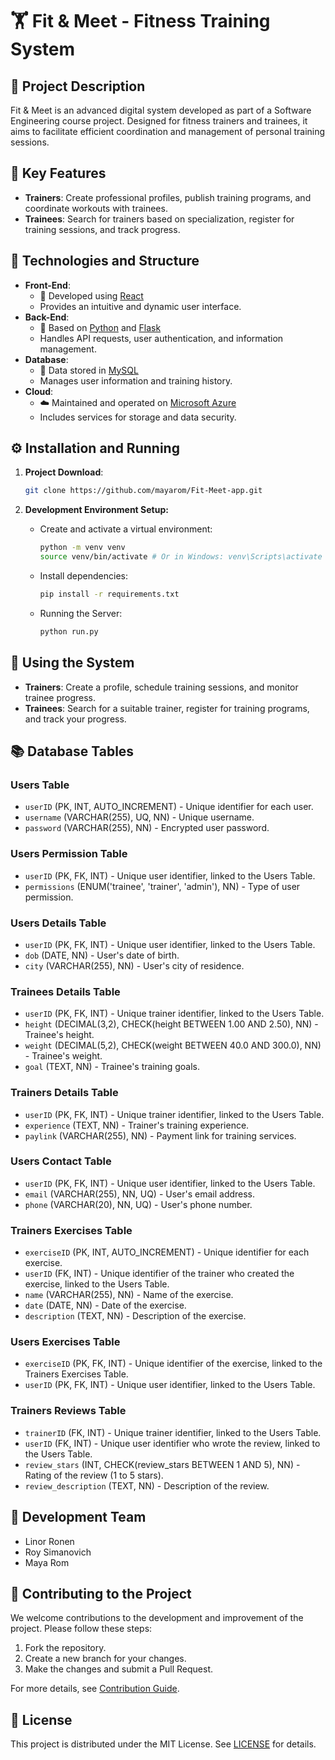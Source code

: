 # 🏋️ Fit & Meet - Fitness Training System

## 📖 Project Description

Fit & Meet is an advanced digital system developed as part of a Software Engineering course project. Designed for fitness trainers and trainees, it aims to facilitate efficient coordination and management of personal training sessions.

## 🌟 Key Features

- **Trainers**: Create professional profiles, publish training programs, and coordinate workouts with trainees.
- **Trainees**: Search for trainers based on specialization, register for training sessions, and track progress.

## 🚀 Technologies and Structure

- **Front-End**:
  - 🎨 Developed using [React](https://reactjs.org/)
  - Provides an intuitive and dynamic user interface.
- **Back-End**:
  - 🔧 Based on [Python](https://www.python.org/) and [Flask](https://flask.palletsprojects.com/en/2.0.x/)
  - Handles API requests, user authentication, and information management.
- **Database**:
  - 💾 Data stored in [MySQL](https://www.mysql.org/index.html)
  - Manages user information and training history.
- **Cloud**:
  - ☁️ Maintained and operated on [Microsoft Azure](https://azure.microsoft.com/)
  - Includes services for storage and data security.

## ⚙️ Installation and Running

1. **Project Download**:
   ```bash
   git clone https://github.com/mayarom/Fit-Meet-app.git
   ```
2. **Development Environment Setup:**
   - Create and activate a virtual environment:

     ```bash
     python -m venv venv
     source venv/bin/activate # Or in Windows: venv\Scripts\activate
     ```
   - Install dependencies:

     ```bash
     pip install -r requirements.txt
     ```
   - Running the Server:

     ```bash
     python run.py
     ```

## 📌 Using the System

- **Trainers**: Create a profile, schedule training sessions, and monitor trainee progress.
- **Trainees**: Search for a suitable trainer, register for training programs, and track your progress.

## 📚 Database Tables

### Users Table

- `userID` (PK, INT, AUTO_INCREMENT) - Unique identifier for each user.
- `username` (VARCHAR(255), UQ, NN) - Unique username.
- `password` (VARCHAR(255), NN) - Encrypted user password.

### Users Permission Table

- `userID` (PK, FK, INT) - Unique user identifier, linked to the Users Table.
- `permissions` (ENUM('trainee', 'trainer', 'admin'), NN) - Type of user permission.

### Users Details Table

- `userID` (PK, FK, INT) - Unique user identifier, linked to the Users Table.
- `dob` (DATE, NN) - User's date of birth.
- `city` (VARCHAR(255), NN) - User's city of residence.

### Trainees Details Table

- `userID` (PK, FK, INT) - Unique trainer identifier, linked to the Users Table.
- `height` (DECIMAL(3,2), CHECK(height BETWEEN 1.00 AND 2.50), NN) - Trainee's height.
- `weight` (DECIMAL(5,2), CHECK(weight BETWEEN 40.0 AND 300.0), NN) - Trainee's weight.
- `goal` (TEXT, NN) - Trainee's training goals.

### Trainers Details Table

- `userID` (PK, FK, INT) - Unique trainer identifier, linked to the Users Table.
- `experience` (TEXT, NN) - Trainer's training experience.
- `paylink` (VARCHAR(255), NN) - Payment link for training services.

### Users Contact Table

- `userID` (PK, FK, INT) - Unique user identifier, linked to the Users Table.
- `email` (VARCHAR(255), NN, UQ) - User's email address.
- `phone` (VARCHAR(20), NN, UQ) - User's phone number.

### Trainers Exercises Table

- `exerciseID` (PK, INT, AUTO_INCREMENT) - Unique identifier for each exercise.
- `userID` (FK, INT) - Unique identifier of the trainer who created the exercise, linked to the Users Table.
- `name` (VARCHAR(255), NN) - Name of the exercise.
- `date` (DATE, NN) - Date of the exercise.
- `description` (TEXT, NN) - Description of the exercise.

### Users Exercises Table

- `exerciseID` (PK, FK, INT) - Unique identifier of the exercise, linked to the Trainers Exercises Table.
- `userID` (PK, FK, INT) - Unique user identifier, linked to the Users Table.

### Trainers Reviews Table

- `trainerID` (FK, INT) - Unique trainer identifier, linked to the Users Table.
- `userID` (FK, INT) - Unique user identifier who wrote the review, linked to the Users Table.
- `review_stars` (INT, CHECK(review_stars BETWEEN 1 AND 5), NN) - Rating of the review (1 to 5 stars).
- `review_description` (TEXT, NN) - Description of the review.

## 👥 Development Team

- Linor Ronen
- Roy Simanovich
- Maya Rom

## 🤝 Contributing to the Project

We welcome contributions to the development and improvement of the project. Please follow these steps:

1. Fork the repository.
2. Create a new branch for your changes.
3. Make the changes and submit a Pull Request.

For more details, see [Contribution Guide](CONTRIBUTING.md).

## 📜 License

This project is distributed under the MIT License. See [LICENSE](LICENSE) for details.
